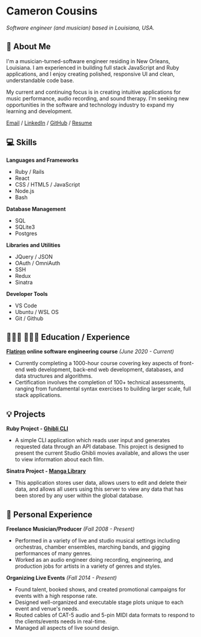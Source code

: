 # Cameron Cousins

_Software engineer (and musician) based in Louisiana, USA._

## 💬 About Me

 I'm a musician-turned-software engineer residing in New Orleans, Louisiana. I am experienced in building full stack JavaScript and Ruby applications, and I enjoy creating polished, responsive UI and clean, understandable code base. 
 
My current and continuing focus is in creating intuitive applications for music performance, audio recording, and sound therapy. I'm seeking new opportunities in the software and technology industry to expand my learning and development. 

[Email](mailto:cameroncousinscoding@gmail.com) / [LinkedIn](https://www.linkedin.com/in/cameron-cousins-software-engineer/) / [GitHub](https://github.com/clone18476/) / [Resume](https://resume.creddle.io/resume/jk0czpkjwc1)
## 💻 Skills

**Languages and Frameworks** 
  - Ruby / Rails
  - React
  - CSS / HTML5 / JavaScript
  - Node.js
  - Bash
 
**Database Management** 
 - SQL 
 - SQLite3
 - Postgres
 
**Libraries and Utilities**
  - JQuery / JSON
  - OAuth / OmniAuth
  - SSH
  - Redux
  - Sinatra
  
**Developer Tools**
 - VS Code 
 - Ubuntu / WSL OS
 - Git / Github 

## 👩🏼‍🎓 👩🏼‍💻 Education / Experience

**[Flatiron](https://www.flatironschool.com/) online software engineering course** _(June 2020 - Current)_
- Currently completing a 1000-hour course covering key aspects of front-end web development, back-end web development, databases, and data structures and algorithms. 
- Certification involves the completion of 100+ technical assessments, ranging from fundamental syntax exercises to building larger scale, full stack applications.  

## 💡 Projects

**Ruby Project - [Ghibli CLI](https://github.com/clone18476/ghibli_cli)**	
- A simple CLI application which reads user input and generates requested data through an API database. This project is designed to present the current Studio Ghibli movies available, and allows the user to view information about each film.

**Sinatra Project - [Manga Library](https://github.com/clone18476/manga-library-app)**	
- This application stores user data, allows users to edit and delete their data, and allows all users using this server to view any data that has been stored by any user within the global database.

##  🎼 Personal Experience 
  
**Freelance Musician/Producer** _(Fall 2008 - Present)_ 
  - Performed in a variety of live and studio musical settings including orchestras, chamber ensembles, marching bands, and gigging performances of many genres.
  - Worked as an audio engineer doing recording, engineering, and production jobs for artists in a variety of genres and styles. 
 
**Organizing Live Events** _(Fall 2014 - Present)_ 
  - Found talent, booked shows, and created promotional campaigns for events with a high response rate.
  - Designed well-organized and executable stage plots unique to each event and venue's needs.
  - Routed cables of CAT-5 audio and 5-pin MIDI data formats to respond to the clients/events needs in real-time.
  - Managed all aspects of live sound design. 
 

